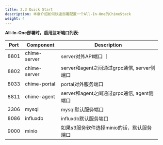 ```yaml
---
title: 2.3 Quick Start
description: 本章介绍如何快速部署配置一个All-In-One的ChimeStack
weight: 4
---
```


**All-In-One部署时，启用监听端口列表**:

| Port | Component    | Description               |
|------|--------------|---------------------------|
| 8801 | chime-server | server对外API端口          ｜
| 8802 | chime-server | server和agent之间通过grpc通信, server侧端口| 
| 8033 | chime-portal | portal对外服务端口 |
| 8811 | chime-agent  | server和agent之间通过grpc通信, agent侧端口 | 
| 3306 | mysql        | mysql默认服务端口  |
| 8086 | influxdb     | influxdb默认服务端口 | 
| 9000 | minio        | 如果s3服务软件选择minio的话，默认服务端口 | 